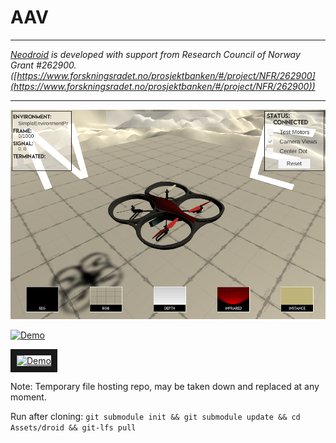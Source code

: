# AAV

---

_[Neodroid](https://github.com/sintefneodroid) is developed with support from Research Council of Norway Grant #262900. ([https://www.forskningsradet.no/prosjektbanken/#/project/NFR/262900](https://www.forskningsradet.no/prosjektbanken/#/project/NFR/262900))_

---


![Scene](.github/images/AAV.png)

[![Demo](http://img.youtube.com/vi/zKcMzuH4Zy4/0.jpg)](http://www.youtube.com/watch?v=zKcMzuH4Zy4)

<a href="http://www.youtube.com/watch?feature=player_embedded&v=zKcMzuH4Zy4" target="_blank"><img src="http://img.youtube.com/vi/zKcMzuH4Zy4/0.jpg" 
alt="Demo" width="240" height="180" border="10" /></a>

Note: Temporary file hosting repo, may be taken down and replaced at any moment.

Run after cloning:
```git submodule init && git submodule update && cd Assets/droid && git-lfs pull```
